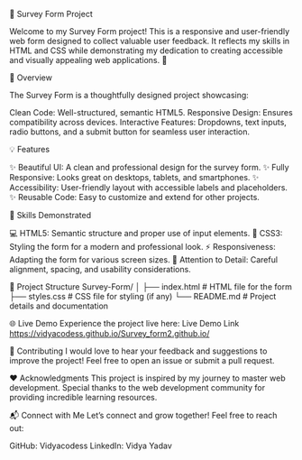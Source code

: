 🌟 Survey Form Project


Welcome to my Survey Form project! This is a responsive and user-friendly web form designed to collect valuable user feedback. It reflects my skills in HTML and CSS while demonstrating my dedication to creating accessible and visually appealing web applications. 🚀

📝 Overview

The Survey Form is a thoughtfully designed project showcasing:

Clean Code: Well-structured, semantic HTML5.
Responsive Design: Ensures compatibility across devices.
Interactive Features: Dropdowns, text inputs, radio buttons, and a submit button for seamless user interaction.

💡 Features

✨ Beautiful UI: A clean and professional design for the survey form.
✨ Fully Responsive: Looks great on desktops, tablets, and smartphones.
✨ Accessibility: User-friendly layout with accessible labels and placeholders.
✨ Reusable Code: Easy to customize and extend for other projects.

🎯 Skills Demonstrated

💻 HTML5: Semantic structure and proper use of input elements.
🎨 CSS3: Styling the form for a modern and professional look.
⚡ Responsiveness: Adapting the form for various screen sizes.
🎯 Attention to Detail: Careful alignment, spacing, and usability considerations.


📂 Project Structure
Survey-Form/
│
├── index.html       # HTML file for the form
├── styles.css       # CSS file for styling (if any)
└── README.md        # Project details and documentation

🌐 Live Demo
Experience the project live here: Live Demo Link
https://vidyacodess.github.io/Survey_form2.github.io/

🤝 Contributing
I would love to hear your feedback and suggestions to improve the project! Feel free to open an issue or submit a pull request.

❤️ Acknowledgments
This project is inspired by my journey to master web development. Special thanks to the web development community for providing incredible learning resources.

📬 Connect with Me
Let’s connect and grow together! Feel free to reach out:

GitHub: Vidyacodess
LinkedIn: Vidya Yadav








